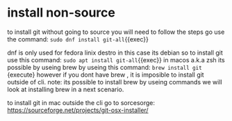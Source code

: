 # install non-source
to install git without going to source you will need to follow the steps
go use the command:
`sudo dnf install git-all`{{exec}}

dnf is only used for fedora linix destro
in this case its debian so to install git use this command:
`sudo apt install git-all`{{exec}}
in macos a.k.a zsh its possible by useing brew by useing this command:
 `brew install git` {execute}
 however if you dont have brew , it is imposible to install git outside of cli.
 note: its possible to install brew by useing commands we will look at installing brew in a next scenario.

 to install git in mac outside the cli go to sorcesorge:
 https://sourceforge.net/projects/git-osx-installer/
